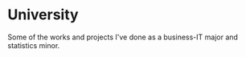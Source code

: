 # University
 Some of the works and projects I've done as a business-IT major and statistics minor.
